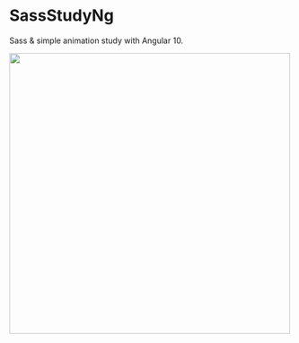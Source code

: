 # SassStudyNg
Sass & simple animation study with Angular 10.

<img src="https://i.imgur.com/z2RErOC.png" width="500">
